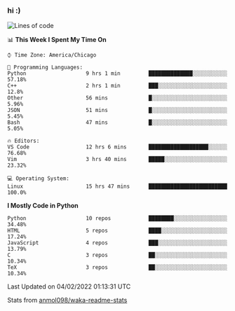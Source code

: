 ### hi :)

<!--START_SECTION:waka-->
![Lines of code](https://img.shields.io/badge/From%20Hello%20World%20I%27ve%20Written-465%20Thousand%20lines%20of%20code-blue)

📊 **This Week I Spent My Time On** 

```text
⌚︎ Time Zone: America/Chicago

💬 Programming Languages: 
Python                   9 hrs 1 min         ██████████████░░░░░░░░░░░   57.18% 
C++                      2 hrs 1 min         ███░░░░░░░░░░░░░░░░░░░░░░   12.8% 
Other                    56 mins             █░░░░░░░░░░░░░░░░░░░░░░░░   5.96% 
JSON                     51 mins             █░░░░░░░░░░░░░░░░░░░░░░░░   5.45% 
Bash                     47 mins             █░░░░░░░░░░░░░░░░░░░░░░░░   5.05%

🔥 Editors: 
VS Code                  12 hrs 6 mins       ███████████████████░░░░░░   76.68% 
Vim                      3 hrs 40 mins       █████░░░░░░░░░░░░░░░░░░░░   23.32%

💻 Operating System: 
Linux                    15 hrs 47 mins      █████████████████████████   100.0%

```

**I Mostly Code in Python** 

```text
Python                   10 repos            ████████░░░░░░░░░░░░░░░░░   34.48% 
HTML                     5 repos             ████░░░░░░░░░░░░░░░░░░░░░   17.24% 
JavaScript               4 repos             ███░░░░░░░░░░░░░░░░░░░░░░   13.79% 
C                        3 repos             ██░░░░░░░░░░░░░░░░░░░░░░░   10.34% 
TeX                      3 repos             ██░░░░░░░░░░░░░░░░░░░░░░░   10.34%

```



 Last Updated on 04/02/2022 01:13:31 UTC
<!--END_SECTION:waka-->

Stats from [anmol098/waka-readme-stats](https://github.com/anmol098/waka-readme-stats)